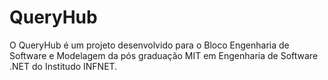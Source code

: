 # QueryHub
O QueryHub é um projeto desenvolvido para o Bloco Engenharia de Software e Modelagem da pós graduação MIT em Engenharia de Software .NET do Institudo INFNET.
